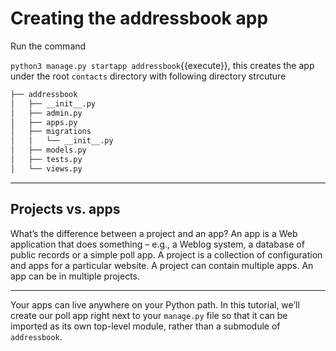 # Creating the addressbook app

Run the command

`python3 manage.py startapp addressbook`{{execute}}, this creates the app under the root `contacts` directory with following directory strcuture

```bash
├── addressbook
│   ├── __init__.py
│   ├── admin.py
│   ├── apps.py
│   ├── migrations
│   │   └── __init__.py
│   ├── models.py
│   ├── tests.py
│   └── views.py
```

---

## Projects vs. apps

What’s the difference between a project and an app? An app is a Web
application that does something – e.g., a Weblog system, a database of
public records or a simple poll app. A project is a collection of
configuration and apps for a particular website. A project can contain
multiple apps. An app can be in multiple projects.

---

Your apps can live anywhere on your Python path. In this tutorial, we’ll
create our poll app right next to your `manage.py` file so that it can
be imported as its own top-level module, rather than a submodule of
`addressbook`.
